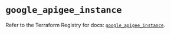 # `google_apigee_instance`

Refer to the Terraform Registry for docs: [`google_apigee_instance`](https://registry.terraform.io/providers/hashicorp/google/6.24.0/docs/resources/apigee_instance).
